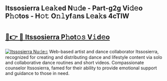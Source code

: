 ## Itssosierra L𝚎a𝚔ed N𝚞𝚍e - Part-g2g Vi𝚍𝚎o P𝚑𝚘tos - H𝚘𝚝 O𝚗𝚕yf𝚊ns L𝚎a𝚔s 4cTlW

# <h2><a href="http://kf8yjz.oniu.top/?m=Itssosierra">🔗👉 🔴 Itssosierra P𝚑ot𝚘𝚜 V𝚒d𝚎o</a></h2>

[![Itssosierra Nu𝚍e𝚜](https://i.imgur.com/0qMVB7G.gif)](http://kf8yjz.oniu.top/?m=Itssosierra)
Web-based artist and dance collaborator Itssosierra, recognized for creating and distributing dance and lifestyle content via solo and collaborative dance routines and short videos. Compassionate counselor Itssosierra, famed for their ability to provide emotional support and guidance to those in need.  
